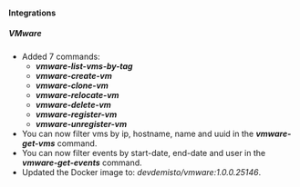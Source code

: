 
#### Integrations
##### VMware
- Added 7 commands:
  - ***vmware-list-vms-by-tag***
  - ***vmware-create-vm***
  - ***vmware-clone-vm***
  - ***vmware-relocate-vm***
  - ***vmware-delete-vm***
  - ***vmware-register-vm***
  - ***vmware-unregister-vm***
- You can now filter vms by ip, hostname, name and uuid in the ***vmware-get-vms*** command.
- You can now filter events by start-date, end-date and user in the ***vmware-get-events*** command.
- Updated the Docker image to: *devdemisto/vmware:1.0.0.25146*.
